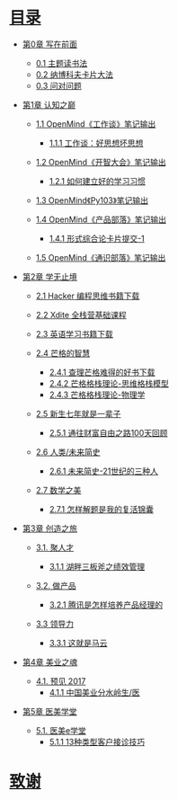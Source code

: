 # [目录](cover.jpg)


* [第0章 写在前面](ch0-xzqm.md)
  * [0.1 主题读书法](0.1-ztdsf.md)
  * [0.2 纳博科夫卡片大法](0.2-nbkf-kp.md)
  * [0.3 问对问题](0.3-wdwt.md)



* [第1章 认知之巅]()
    * [1.1 OpenMind《工作谈》笔记输出]()
      * [1.1.1 工作谈：好思想坏思想](1.1.1-gzt-hsx.md)

    * [1.2 OpenMind《开智大会》笔记输出]()
      * [1.2.1 如何建立好的学习习惯](1.2.1-jlxg-xx.md)

    * [1.3 OpenMind《Py103》笔记输出]()

    * [1.4 OpenMind《产品部落》笔记输出]()
      * [1.4.1 形式综合论卡片提交-1](1.4.1-cpbl-xszhl-1.md)

    * [1.5 OpenMind《通识部落》笔记输出]()



* [第2章 学无止境]()
    * [2.1 Hacker 编程思维书籍下载](2.1-Hacker-pdf-xz.md)
    * [2.2 Xdite 全栈营基础课程](2.2-Xdite-qzy-jc.md)
    * [2.3 英语学习书籍下载](2.3-yyxx-pdf-xz.md)
    * [2.4 芒格的智慧]()
      * [2.4.1 查理芒格难得的好书下载](2.4.1-clmg-pdf-xz.md)
      * [2.4.2 芒格格栈理论-思维格栈模型](2.4.2-clmg-gzll-1.md)
      * [2.4.3 芒格格栈理论-物理学](2.4.3-clmg-wlx.md)

    * [2.5 新生七年就是一辈子]()
      * [2.5.1 通往财富自由之路100天回顾](2.5.1-xs-cfzy-100.md)
    
    * [2.6 人类/未来简史]()
      * [2.6.1 未来简史-21世纪的三种人](2.6.1-rljs-szr.md)
    
    * [2.7 数学之美]()
      * [2.7.1 怎样解题是我的复活锦囊](2.7.1-sx-zyjt-fhjn.md)



* [第3章 创造之旅]()
    * [3.1. 聚人才]()
      * [3.1.1 湖畔三板斧之绩效管理](3.1.1-hpdx-rc-jxgl.md)

    * [3.2. 做产品]()
      * [3.2.1 腾讯是怎样培养产品经理的](3.2.1-tx-cp-pyjl.md)

    * [3.3 领导力]()
      * [3.3.1 这就是马云](3.3.1-my-zjsmy.md)



* [第4章 美业之魂]()
    * [4.1. 预见 2017]()
      * [4.1.1 中国美业分水岭生/医](4.1.1-my-jbs-2017fsl.md)



* [第5章 医美学堂]()
    * [5.1. 医美e学堂]()
      * [5.1.1 13种类型客户接诊技巧](5.1.1-ym-hh-13.md)






# [致谢](Glossary.md)

